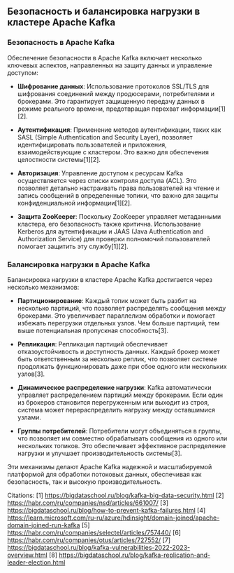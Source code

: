 ## Безопасность и балансировка нагрузки в кластере Apache Kafka

### **Безопасность в Apache Kafka**

Обеспечение безопасности в Apache Kafka включает несколько ключевых аспектов, направленных на защиту данных и управление доступом:

- **Шифрование данных**: Использование протоколов SSL/TLS для шифрования соединений между продюсерами, потребителями и брокерами. Это гарантирует защищенную передачу данных в режиме реального времени, предотвращая перехват информации[1][2].

- **Аутентификация**: Применение методов аутентификации, таких как SASL (Simple Authentication and Security Layer), позволяет идентифицировать пользователей и приложения, взаимодействующие с кластером. Это важно для обеспечения целостности системы[1][2].

- **Авторизация**: Управление доступом к ресурсам Kafka осуществляется через списки контроля доступа (ACL). Это позволяет детально настраивать права пользователей на чтение и запись сообщений в определенные топики, что важно для защиты конфиденциальной информации[1][2].

- **Защита ZooKeeper**: Поскольку ZooKeeper управляет метаданными кластера, его безопасность также критична. Использование Kerberos для аутентификации и JAAS (Java Authentication and Authorization Service) для проверки полномочий пользователей помогает защитить эту службу[1][2].

### **Балансировка нагрузки в Apache Kafka**

Балансировка нагрузки в кластере Apache Kafka достигается через несколько механизмов:

- **Партиционирование**: Каждый топик может быть разбит на несколько партиций, что позволяет распределять сообщения между брокерами. Это увеличивает параллелизм обработки и помогает избежать перегрузки отдельных узлов. Чем больше партиций, тем выше потенциальная пропускная способность[3].

- **Репликация**: Репликация партиций обеспечивает отказоустойчивость и доступность данных. Каждый брокер может быть ответственным за несколько реплик, что позволяет системе продолжать функционировать даже при сбое одного или нескольких узлов[3].

- **Динамическое распределение нагрузки**: Kafka автоматически управляет распределением партиций между брокерами. Если один из брокеров становится перегруженным или выходит из строя, система может перераспределить нагрузку между оставшимися узлами.

- **Группы потребителей**: Потребители могут объединяться в группы, что позволяет им совместно обрабатывать сообщения из одного или нескольких топиков. Это обеспечивает эффективное распределение нагрузки и улучшает производительность системы[3].

Эти механизмы делают Apache Kafka надежной и масштабируемой платформой для обработки потоковых данных, обеспечивая как безопасность, так и высокую производительность.

Citations:
[1] https://bigdataschool.ru/blog/kafka-big-data-security.html
[2] https://habr.com/ru/companies/nsd/articles/661007/
[3] https://bigdataschool.ru/blog/how-to-prevent-kafka-failures.html
[4] https://learn.microsoft.com/ru-ru/azure/hdinsight/domain-joined/apache-domain-joined-run-kafka
[5] https://habr.com/ru/companies/selectel/articles/757440/
[6] https://habr.com/ru/companies/otus/articles/727552/
[7] https://bigdataschool.ru/blog/kafka-vulnerabilities-2022-2023-overview.html
[8] https://bigdataschool.ru/blog/kafka-replication-and-leader-election.html